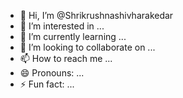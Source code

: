 - 👋 Hi, I’m @Shrikrushnashivharakedar
- 👀 I’m interested in ...
- 🌱 I’m currently learning ...
- 💞️ I’m looking to collaborate on ...
- 📫 How to reach me ...
- 😄 Pronouns: ...
- ⚡ Fun fact: ...

<!---
Shrikrushnashivharakedar/Shrikrushnashivharakedar is a ✨ special ✨ repository because its `README.md` (this file) appears on your GitHub profile.
You can click the Preview link to take a look at your changes.
--->
